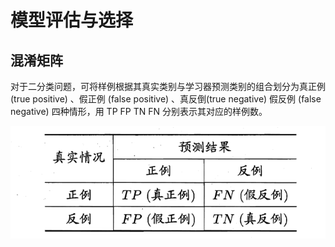 # 模型评估与选择

## 混淆矩阵

对于二分类问题，可将样例根据其真实类别与学习器预测类别的组合划分为真正例(true positive) 、假正例 (false positive) 、真反倒(true negative) 假反例 (false negative) 四种情形，用 TP FP TN FN 分别表示其对应的样例数。

![image-20230724153128928](https://github.com/crazypig-F/ml-notebook/blob/main/img/混淆矩阵.png)

